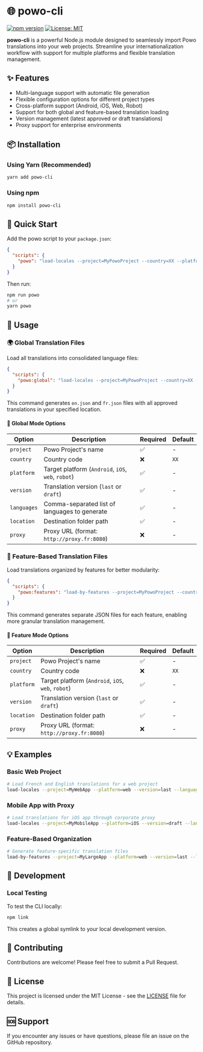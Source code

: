 # 🌐 powo-cli

[![npm version](https://badge.fury.io/js/powo-cli.svg)](https://badge.fury.io/js/powo-cli)
[![License: MIT](https://img.shields.io/badge/License-MIT-yellow.svg)](https://opensource.org/licenses/MIT)

**powo-cli** is a powerful Node.js module designed to seamlessly import Powo translations into your web projects. Streamline your internationalization workflow with support for multiple platforms and flexible translation management.

## ✨ Features

- Multi-language support with automatic file generation
- Flexible configuration options for different project types
- Cross-platform support (Android, iOS, Web, Robot)
- Support for both global and feature-based translation loading
- Version management (latest approved or draft translations)
- Proxy support for enterprise environments

## 📦 Installation

### Using Yarn (Recommended)

```bash
yarn add powo-cli
```

### Using npm

```bash
npm install powo-cli
```

## 🚀 Quick Start

Add the powo script to your `package.json`:

```json
{
  "scripts": {
    "powo": "load-locales --project=MyPowoProject --country=XX --platform=web --version=last --languages=fr,en --location=src/locales/"
  }
}
```

Then run:

```bash
npm run powo
# or
yarn powo
```

## 📖 Usage

### 🌍 Global Translation Files

Load all translations into consolidated language files:

```json
{
  "scripts": {
    "powo:global": "load-locales --project=MyPowoProject --country=XX --platform=web --version=last --languages=fr,en --location=src/locales/"
  }
}
```

This command generates `en.json` and `fr.json` files with all approved translations in your specified location.

#### 🔧 Global Mode Options

| Option      | Description                                        | Required | Default |
| ----------- | -------------------------------------------------- | -------- | ------- |
| `project`   | Powo Project's name                                | ✅       | -       |
| `country`   | Country code                                       | ❌       | `XX`    |
| `platform`  | Target platform (`Android`, `iOS`, `web`, `robot`) | ✅       | -       |
| `version`   | Translation version (`last` or `draft`)            | ✅       | -       |
| `languages` | Comma-separated list of languages to generate      | ✅       | -       |
| `location`  | Destination folder path                            | ✅       | -       |
| `proxy`     | Proxy URL (format: `http://proxy.fr:8080`)         | ❌       | -       |

### 🎯 Feature-Based Translation Files

Load translations organized by features for better modularity:

```json
{
  "scripts": {
    "powo:features": "load-by-features --project=MyPowoProject --country=XX --platform=web --version=last --location=src/locales/"
  }
}
```

This command generates separate JSON files for each feature, enabling more granular translation management.

#### 🔧 Feature Mode Options

| Option     | Description                                        | Required | Default |
| ---------- | -------------------------------------------------- | -------- | ------- |
| `project`  | Powo Project's name                                | ✅       | -       |
| `country`  | Country code                                       | ❌       | `XX`    |
| `platform` | Target platform (`Android`, `iOS`, `web`, `robot`) | ✅       | -       |
| `version`  | Translation version (`last` or `draft`)            | ✅       | -       |
| `location` | Destination folder path                            | ✅       | -       |
| `proxy`    | Proxy URL (format: `http://proxy.fr:8080`)         | ❌       | -       |

## 💡 Examples

### Basic Web Project

```bash
# Load French and English translations for a web project
load-locales --project=MyWebApp --platform=web --version=last --languages=fr,en --location=src/i18n/
```

### Mobile App with Proxy

```bash
# Load translations for iOS app through corporate proxy
load-locales --project=MyMobileApp --platform=iOS --version=draft --languages=en,es,de --location=assets/translations/ --proxy=http://corporate-proxy:8080
```

### Feature-Based Organization

```bash
# Generate feature-specific translation files
load-by-features --project=MyLargeApp --platform=web --version=last --location=src/locales/features/
```

## 🔧 Development

### Local Testing

To test the CLI locally:

```bash
npm link
```

This creates a global symlink to your local development version.

## 🤝 Contributing

Contributions are welcome! Please feel free to submit a Pull Request.

## 📄 License

This project is licensed under the MIT License - see the [LICENSE](LICENSE) file for details.

## 🆘 Support

If you encounter any issues or have questions, please file an issue on the GitHub repository.
